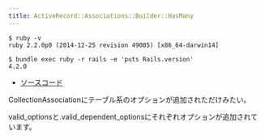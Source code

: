 ```yaml
---
title: ActiveRecord::Associations::Builder::HasMany
---
```


```
$ ruby -v
ruby 2.2.0p0 (2014-12-25 revision 49005) [x86_64-darwin14]
```

```
$ bundle exec ruby -r rails -e 'puts Rails.version'
4.2.0
```

* [ソースコード](https://github.com/rails/rails/blob/v4.2.0/activerecord/lib/active_record/associations/builder/has_many.rb)

CollectionAssociationにテーブル系のオプションが追加されただけみたい。

valid_optionsと.valid_dependent_optionsにそれぞれオプションが追加されています。
